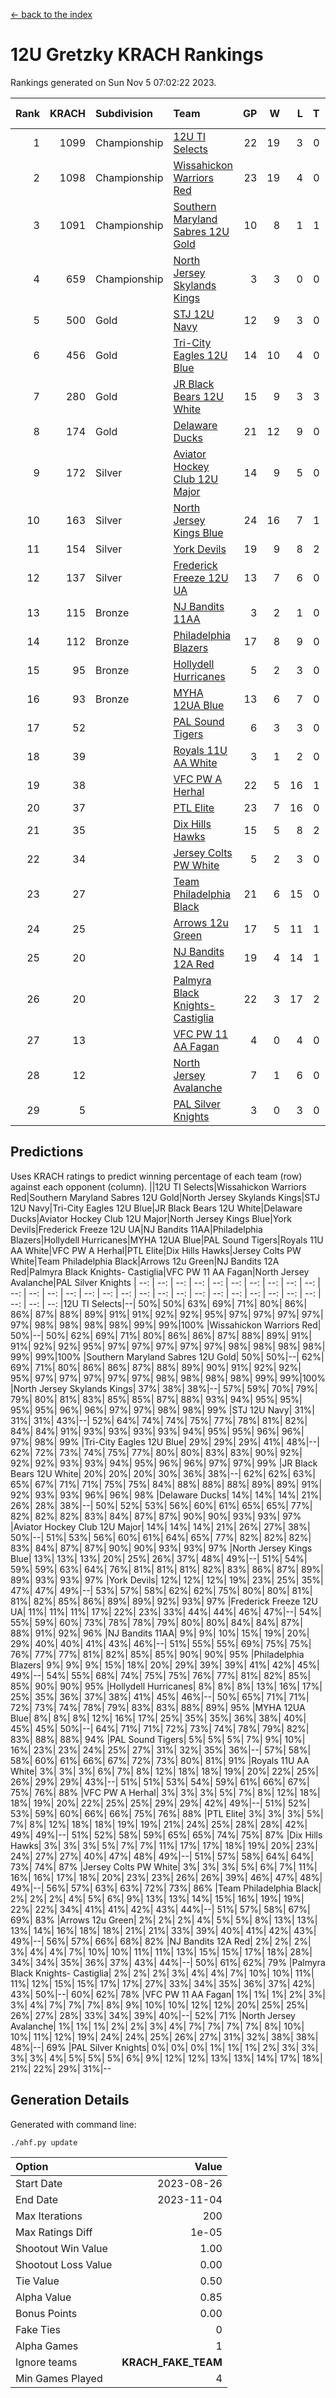 [<- back to the index](readme.md)
# 12U Gretzky KRACH Rankings
Rankings generated on Sun Nov  5 07:02:22 2023.

Rank|KRACH|Subdivision|Team|GP|W|L|T|OTW|OTL|SoS|Exp Wins|Win Diff
---:|---:|:---|:---|---:|---:|---:|---:|---:|---:|---:|---:|---:
1|1099|Championship|[12U TI Selects](https://gamesheetstats.com/seasons/3659/teams/140450/schedule)|22|19|3|0|0|1|226|19.9|0.0
2|1098|Championship|[Wissahickon Warriors Red](https://gamesheetstats.com/seasons/3659/teams/140468/schedule)|23|19|4|0|2|0|307|19.9|0.0
3|1091|Championship|[Southern Maryland Sabres 12U Gold](https://gamesheetstats.com/seasons/3659/teams/140463/schedule)|10|8|1|1|0|0|271|9.3|-0.0
4|659|Championship|[North Jersey Skylands Kings](https://gamesheetstats.com/seasons/3659/teams/140784/schedule)|3|3|0|0|0|0|26|3.9|0.0
5|500|Gold|[STJ 12U Navy](https://gamesheetstats.com/seasons/3659/teams/140464/schedule)|12|9|3|0|1|0|305|9.9|0.0
6|456|Gold|[Tri-City Eagles 12U Blue](https://gamesheetstats.com/seasons/3659/teams/140466/schedule)|14|10|4|0|0|0|300|10.9|0.0
7|280|Gold|[JR Black Bears 12U White](https://gamesheetstats.com/seasons/3659/teams/140456/schedule)|15|9|3|3|0|1|262|11.3|-0.0
8|174|Gold|[Delaware Ducks](https://gamesheetstats.com/seasons/3659/teams/140453/schedule)|21|12|9|0|0|0|308|12.8|-0.0
9|172|Silver|[Aviator Hockey Club 12U Major](https://gamesheetstats.com/seasons/3659/teams/140452/schedule)|14|9|5|0|1|0|224|9.9|0.0
10|163|Silver|[North Jersey Kings Blue](https://gamesheetstats.com/seasons/3659/teams/140459/schedule)|24|16|7|1|1|0|171|17.4|0.0
11|154|Silver|[York Devils](https://gamesheetstats.com/seasons/3659/teams/140469/schedule)|19|9|8|2|1|0|388|10.8|-0.0
12|137|Silver|[Frederick Freeze 12U UA](https://gamesheetstats.com/seasons/3659/teams/140455/schedule)|13|7|6|0|0|0|244|7.8|-0.0
13|115|Bronze|[NJ Bandits 11AA](https://gamesheetstats.com/seasons/3659/teams/140782/schedule)|3|2|1|0|0|0|62|2.9|0.0
14|112|Bronze|[Philadelphia Blazers](https://gamesheetstats.com/seasons/3659/teams/140461/schedule)|17|8|9|0|1|0|341|8.9|0.0
15|95|Bronze|[Hollydell Hurricanes](https://gamesheetstats.com/seasons/3659/teams/140777/schedule)|5|2|3|0|0|1|409|2.8|-0.0
16|93|Bronze|[MYHA 12UA Blue](https://gamesheetstats.com/seasons/3659/teams/140457/schedule)|13|6|7|0|0|1|300|6.9|0.0
17|52||[PAL Sound Tigers](https://gamesheetstats.com/seasons/3659/teams/140486/schedule)|6|3|3|0|0|1|68|3.9|0.0
18|39||[Royals 11U AA White](https://gamesheetstats.com/seasons/3659/teams/140787/schedule)|3|1|2|0|1|0|296|1.9|0.0
19|38||[VFC PW A Herhal](https://gamesheetstats.com/seasons/3659/teams/140467/schedule)|22|5|16|1|0|1|298|6.4|0.0
20|37||[PTL Elite](https://gamesheetstats.com/seasons/3659/teams/140462/schedule)|23|7|16|0|1|2|275|7.9|0.0
21|35||[Dix Hills Hawks](https://gamesheetstats.com/seasons/3659/teams/140454/schedule)|15|5|8|2|0|0|105|6.9|0.0
22|34||[Jersey Colts PW White](https://gamesheetstats.com/seasons/3659/teams/140778/schedule)|5|2|3|0|0|0|69|2.9|0.0
23|27||[Team Philadelphia Black](https://gamesheetstats.com/seasons/3659/teams/140465/schedule)|21|6|15|0|0|0|118|6.9|0.0
24|25||[Arrows 12u Green](https://gamesheetstats.com/seasons/3659/teams/140451/schedule)|17|5|11|1|2|0|177|6.4|0.0
25|20||[NJ Bandits 12A Red](https://gamesheetstats.com/seasons/3659/teams/140458/schedule)|19|4|14|1|0|2|280|5.4|0.0
26|20||[Palmyra Black Knights- Castiglia](https://gamesheetstats.com/seasons/3659/teams/140460/schedule)|22|3|17|2|0|0|315|4.9|0.0
27|13||[VFC PW 11 AA Fagan](https://gamesheetstats.com/seasons/3659/teams/140789/schedule)|4|0|4|0|0|1|305|0.9|0.0
28|12||[North Jersey Avalanche](https://gamesheetstats.com/seasons/3659/teams/140783/schedule)|7|1|6|0|0|0|92|1.9|0.0
29|5||[PAL Silver Knights](https://gamesheetstats.com/seasons/3659/teams/140514/schedule)|3|0|3|0|0|0|24|0.9|0.0

## Predictions
Uses KRACH ratings to predict winning percentage of each team (row) against each opponent (column).
||12U TI Selects|Wissahickon Warriors Red|Southern Maryland Sabres 12U Gold|North Jersey Skylands Kings|STJ 12U Navy|Tri-City Eagles 12U Blue|JR Black Bears 12U White|Delaware Ducks|Aviator Hockey Club 12U Major|North Jersey Kings Blue|York Devils|Frederick Freeze 12U UA|NJ Bandits 11AA|Philadelphia Blazers|Hollydell Hurricanes|MYHA 12UA Blue|PAL Sound Tigers|Royals 11U AA White|VFC PW A Herhal|PTL Elite|Dix Hills Hawks|Jersey Colts PW White|Team Philadelphia Black|Arrows 12u Green|NJ Bandits 12A Red|Palmyra Black Knights- Castiglia|VFC PW 11 AA Fagan|North Jersey Avalanche|PAL Silver Knights
| --: | --: | --: | --: | --: | --: | --: | --: | --: | --: | --: | --: | --: | --: | --: | --: | --: | --: | --: | --: | --: | --: | --: | --: | --: | --: | --: | --: | --: | --: 
|12U TI Selects|--| 50%| 50%| 63%| 69%| 71%| 80%| 86%| 86%| 87%| 88%| 89%| 91%| 91%| 92%| 92%| 95%| 97%| 97%| 97%| 97%| 97%| 98%| 98%| 98%| 98%| 99%| 99%|100%
|Wissahickon Warriors Red| 50%|--| 50%| 62%| 69%| 71%| 80%| 86%| 86%| 87%| 88%| 89%| 91%| 91%| 92%| 92%| 95%| 97%| 97%| 97%| 97%| 97%| 98%| 98%| 98%| 98%| 99%| 99%|100%
|Southern Maryland Sabres 12U Gold| 50%| 50%|--| 62%| 69%| 71%| 80%| 86%| 86%| 87%| 88%| 89%| 90%| 91%| 92%| 92%| 95%| 97%| 97%| 97%| 97%| 97%| 98%| 98%| 98%| 98%| 99%| 99%|100%
|North Jersey Skylands Kings| 37%| 38%| 38%|--| 57%| 59%| 70%| 79%| 79%| 80%| 81%| 83%| 85%| 85%| 87%| 88%| 93%| 94%| 95%| 95%| 95%| 95%| 96%| 96%| 97%| 97%| 98%| 98%| 99%
|STJ 12U Navy| 31%| 31%| 31%| 43%|--| 52%| 64%| 74%| 74%| 75%| 77%| 78%| 81%| 82%| 84%| 84%| 91%| 93%| 93%| 93%| 93%| 94%| 95%| 95%| 96%| 96%| 97%| 98%| 99%
|Tri-City Eagles 12U Blue| 29%| 29%| 29%| 41%| 48%|--| 62%| 72%| 73%| 74%| 75%| 77%| 80%| 80%| 83%| 83%| 90%| 92%| 92%| 92%| 93%| 93%| 94%| 95%| 96%| 96%| 97%| 97%| 99%
|JR Black Bears 12U White| 20%| 20%| 20%| 30%| 36%| 38%|--| 62%| 62%| 63%| 65%| 67%| 71%| 71%| 75%| 75%| 84%| 88%| 88%| 88%| 89%| 89%| 91%| 92%| 93%| 93%| 96%| 96%| 98%
|Delaware Ducks| 14%| 14%| 14%| 21%| 26%| 28%| 38%|--| 50%| 52%| 53%| 56%| 60%| 61%| 65%| 65%| 77%| 82%| 82%| 82%| 83%| 84%| 87%| 87%| 90%| 90%| 93%| 93%| 97%
|Aviator Hockey Club 12U Major| 14%| 14%| 14%| 21%| 26%| 27%| 38%| 50%|--| 51%| 53%| 56%| 60%| 61%| 64%| 65%| 77%| 82%| 82%| 82%| 83%| 84%| 87%| 87%| 90%| 90%| 93%| 93%| 97%
|North Jersey Kings Blue| 13%| 13%| 13%| 20%| 25%| 26%| 37%| 48%| 49%|--| 51%| 54%| 59%| 59%| 63%| 64%| 76%| 81%| 81%| 81%| 82%| 83%| 86%| 87%| 89%| 89%| 93%| 93%| 97%
|York Devils| 12%| 12%| 12%| 19%| 23%| 25%| 35%| 47%| 47%| 49%|--| 53%| 57%| 58%| 62%| 62%| 75%| 80%| 80%| 81%| 81%| 82%| 85%| 86%| 89%| 89%| 92%| 93%| 97%
|Frederick Freeze 12U UA| 11%| 11%| 11%| 17%| 22%| 23%| 33%| 44%| 44%| 46%| 47%|--| 54%| 55%| 59%| 60%| 73%| 78%| 78%| 79%| 80%| 80%| 84%| 84%| 87%| 88%| 91%| 92%| 96%
|NJ Bandits 11AA|  9%|  9%| 10%| 15%| 19%| 20%| 29%| 40%| 40%| 41%| 43%| 46%|--| 51%| 55%| 55%| 69%| 75%| 75%| 76%| 77%| 77%| 81%| 82%| 85%| 85%| 90%| 90%| 95%
|Philadelphia Blazers|  9%|  9%|  9%| 15%| 18%| 20%| 29%| 39%| 39%| 41%| 42%| 45%| 49%|--| 54%| 55%| 68%| 74%| 75%| 75%| 76%| 77%| 81%| 82%| 85%| 85%| 90%| 90%| 95%
|Hollydell Hurricanes|  8%|  8%|  8%| 13%| 16%| 17%| 25%| 35%| 36%| 37%| 38%| 41%| 45%| 46%|--| 50%| 65%| 71%| 71%| 72%| 73%| 74%| 78%| 79%| 83%| 83%| 88%| 89%| 95%
|MYHA 12UA Blue|  8%|  8%|  8%| 12%| 16%| 17%| 25%| 35%| 35%| 36%| 38%| 40%| 45%| 45%| 50%|--| 64%| 71%| 71%| 72%| 73%| 74%| 78%| 79%| 82%| 83%| 88%| 88%| 94%
|PAL Sound Tigers|  5%|  5%|  5%|  7%|  9%| 10%| 16%| 23%| 23%| 24%| 25%| 27%| 31%| 32%| 35%| 36%|--| 57%| 58%| 58%| 60%| 61%| 66%| 67%| 72%| 73%| 80%| 81%| 91%
|Royals 11U AA White|  3%|  3%|  3%|  6%|  7%|  8%| 12%| 18%| 18%| 19%| 20%| 22%| 25%| 26%| 29%| 29%| 43%|--| 51%| 51%| 53%| 54%| 59%| 61%| 66%| 67%| 75%| 76%| 88%
|VFC PW A Herhal|  3%|  3%|  3%|  5%|  7%|  8%| 12%| 18%| 18%| 19%| 20%| 22%| 25%| 25%| 29%| 29%| 42%| 49%|--| 51%| 52%| 53%| 59%| 60%| 66%| 66%| 75%| 76%| 88%
|PTL Elite|  3%|  3%|  3%|  5%|  7%|  8%| 12%| 18%| 18%| 19%| 19%| 21%| 24%| 25%| 28%| 28%| 42%| 49%| 49%|--| 51%| 52%| 58%| 59%| 65%| 65%| 74%| 75%| 87%
|Dix Hills Hawks|  3%|  3%|  3%|  5%|  7%|  7%| 11%| 17%| 17%| 18%| 19%| 20%| 23%| 24%| 27%| 27%| 40%| 47%| 48%| 49%|--| 51%| 57%| 58%| 64%| 64%| 73%| 74%| 87%
|Jersey Colts PW White|  3%|  3%|  3%|  5%|  6%|  7%| 11%| 16%| 16%| 17%| 18%| 20%| 23%| 23%| 26%| 26%| 39%| 46%| 47%| 48%| 49%|--| 56%| 57%| 63%| 63%| 72%| 73%| 86%
|Team Philadelphia Black|  2%|  2%|  2%|  4%|  5%|  6%|  9%| 13%| 13%| 14%| 15%| 16%| 19%| 19%| 22%| 22%| 34%| 41%| 41%| 42%| 43%| 44%|--| 51%| 57%| 58%| 67%| 69%| 83%
|Arrows 12u Green|  2%|  2%|  2%|  4%|  5%|  5%|  8%| 13%| 13%| 13%| 14%| 16%| 18%| 18%| 21%| 21%| 33%| 39%| 40%| 41%| 42%| 43%| 49%|--| 56%| 57%| 66%| 68%| 82%
|NJ Bandits 12A Red|  2%|  2%|  2%|  3%|  4%|  4%|  7%| 10%| 10%| 11%| 11%| 13%| 15%| 15%| 17%| 18%| 28%| 34%| 34%| 35%| 36%| 37%| 43%| 44%|--| 50%| 61%| 62%| 79%
|Palmyra Black Knights- Castiglia|  2%|  2%|  2%|  3%|  4%|  4%|  7%| 10%| 10%| 11%| 11%| 12%| 15%| 15%| 17%| 17%| 27%| 33%| 34%| 35%| 36%| 37%| 42%| 43%| 50%|--| 60%| 62%| 78%
|VFC PW 11 AA Fagan|  1%|  1%|  1%|  2%|  3%|  3%|  4%|  7%|  7%|  7%|  8%|  9%| 10%| 10%| 12%| 12%| 20%| 25%| 25%| 26%| 27%| 28%| 33%| 34%| 39%| 40%|--| 52%| 71%
|North Jersey Avalanche|  1%|  1%|  1%|  2%|  2%|  3%|  4%|  7%|  7%|  7%|  7%|  8%| 10%| 10%| 11%| 12%| 19%| 24%| 24%| 25%| 26%| 27%| 31%| 32%| 38%| 38%| 48%|--| 69%
|PAL Silver Knights|  0%|  0%|  0%|  1%|  1%|  1%|  2%|  3%|  3%|  3%|  3%|  4%|  5%|  5%|  5%|  6%|  9%| 12%| 12%| 13%| 13%| 14%| 17%| 18%| 21%| 22%| 29%| 31%|--

## Generation Details

Generated with command line:
```
./ahf.py update
```

| Option | Value |
| :----- | ----: |
| Start Date | 2023-08-26 |
| End Date | 2023-11-04 |
| Max Iterations | 200 |
| Max Ratings Diff | 1e-05 |
| Shootout Win Value | 1.00 |
| Shootout Loss Value | 0.00 |
| Tie Value | 0.50 |
| Alpha Value | 0.85 |
| Bonus Points | 0.00 |
| Fake Ties | 0 |
| Alpha Games | 1 |
| Ignore teams | __KRACH_FAKE_TEAM__ |
| Min Games Played | 4 |

